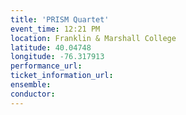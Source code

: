 ```yaml
---
title: 'PRISM Quartet'
event_time: 12:21 PM
location: Franklin & Marshall College
latitude: 40.04748
longitude: -76.317913
performance_url: 
ticket_information_url: 
ensemble: 
conductor: 
---
```

